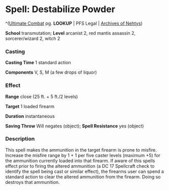 # Spell: Destabilize Powder

^([Ultimate Combat][ss-destabilize-powder] pg. **LOOKUP** | PFS Legal | [Archives of Nehtys][sn-destabilize-powder])

**School** transmutation; **Level** arcanist 2, red mantis assassin 2, sorcerer/wizard 2, witch 2

### Casting

**Casting Time** 1 standard action  

**Components** V, S, M (a few drops of liquor)

### Effect

**Range** close (25 ft. + 5 ft./2 levels)  

**Target** 1 loaded firearm  

**Duration** instantaneous  

**Saving Throw** Will negates (object); **Spell Resistance** yes (object)

### Description

This spell makes the ammunition in the target firearm is prone to misfire. Increase the misfire range by 1 + 1 per five caster levels (maximum +5) for the ammunition currently loaded into that firearm. If aware of this spells effect prior to firing the altered ammunition (a DC 17 Spellcraft check to identify the spell being cast or similar effect), the firearms user can spend a standard action to clear the altered ammunition from the firearm. Doing so destroys that ammunition.

[ss-destabilize-powder]: http://paizo.com/pathfinderRPG/v57
[sn-destabilize-powder]: http://www.archivesofnethys.com/SpellDisplay.aspx?ItemName=Destabilize%20Powder